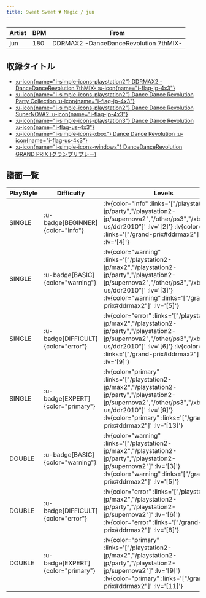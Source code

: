 ```yaml
---
title: Sweet Sweet ♥ Magic / jun
---
```


|Artist|BPM|From|
|------|---|----|
|jun|180|DDRMAX2 -DanceDanceRevolution 7thMIX-|

## 収録タイトル

- [ :u-icon{name="i-simple-icons-playstation2"} DDRMAX2 -DanceDanceRevolution 7thMIX- :u-icon{name="i-flag-jp-4x3"} ](/playstation2-jp/max2)
- [ :u-icon{name="i-simple-icons-playstation2"} Dance Dance Revolution Party Collection :u-icon{name="i-flag-jp-4x3"} ](/playstation2-jp/party)
- [ :u-icon{name="i-simple-icons-playstation2"} Dance Dance Revolution SuperNOVA2 :u-icon{name="i-flag-jp-4x3"} ](/playstation2-jp/supernova2)
- [ :u-icon{name="i-simple-icons-playstation3"} Dance Dance Revolution :u-icon{name="i-flag-us-4x3"} ](/other/ps3)
- [ :u-icon{name="i-simple-icons-xbox"} Dance Dance Revolution :u-icon{name="i-flag-us-4x3"} ](/xbox360-us/ddr2010)
- [ :u-icon{name="i-simple-icons-windows"} DanceDanceRevolution GRAND PRIX (グランプリプレー)](/grand-prix#ddrmax2)

## 譜面一覧

|PlayStyle|Difficulty|Levels|Notes|Movie|
|---------|----------|------|-----|-----|
|SINGLE| :u-badge[BEGINNER]{color="info"} | :lv{color="info" :links='["/playstation2-jp/party","/playstation2-jp/supernova2","/other/ps3","/xbox360-us/ddr2010"]' :lv='[2]'}  :lv{color="info" :links='["/grand-prix#ddrmax2"]' :lv='[4]'} |128/0||
|SINGLE| :u-badge[BASIC]{color="warning"} | :lv{color="warning" :links='["/playstation2-jp/max2","/playstation2-jp/party","/playstation2-jp/supernova2","/other/ps3","/xbox360-us/ddr2010"]' :lv='[3]'}  :lv{color="warning" :links='["/grand-prix#ddrmax2"]' :lv='[5]'} |139/2||
|SINGLE| :u-badge[DIFFICULT]{color="error"} | :lv{color="error" :links='["/playstation2-jp/max2","/playstation2-jp/party","/playstation2-jp/supernova2","/other/ps3","/xbox360-us/ddr2010"]' :lv='[6]'}  :lv{color="error" :links='["/grand-prix#ddrmax2"]' :lv='[9]'} |276/19||
|SINGLE| :u-badge[EXPERT]{color="primary"} | :lv{color="primary" :links='["/playstation2-jp/max2","/playstation2-jp/party","/playstation2-jp/supernova2","/other/ps3","/xbox360-us/ddr2010"]' :lv='[9]'}  :lv{color="primary" :links='["/grand-prix#ddrmax2"]' :lv='[13]'} |372/33||
|DOUBLE| :u-badge[BASIC]{color="warning"} | :lv{color="warning" :links='["/playstation2-jp/max2","/playstation2-jp/party","/playstation2-jp/supernova2"]' :lv='[3]'}  :lv{color="warning" :links='["/grand-prix#ddrmax2"]' :lv='[5]'} |131/3||
|DOUBLE| :u-badge[DIFFICULT]{color="error"} | :lv{color="error" :links='["/playstation2-jp/max2","/playstation2-jp/party","/playstation2-jp/supernova2"]' :lv='[6]'}  :lv{color="error" :links='["/grand-prix#ddrmax2"]' :lv='[8]'} |235/2||
|DOUBLE| :u-badge[EXPERT]{color="primary"} | :lv{color="primary" :links='["/playstation2-jp/max2","/playstation2-jp/party","/playstation2-jp/supernova2"]' :lv='[9]'}  :lv{color="primary" :links='["/grand-prix#ddrmax2"]' :lv='[11]'} |330/3||
